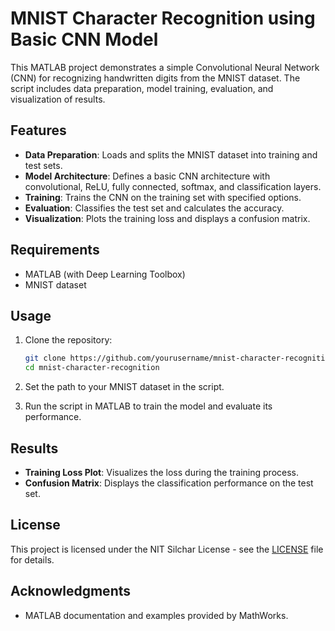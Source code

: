 # MNIST Character Recognition using Basic CNN Model

This MATLAB project demonstrates a simple Convolutional Neural Network (CNN) for recognizing handwritten digits from the MNIST dataset. The script includes data preparation, model training, evaluation, and visualization of results.

## Features

- **Data Preparation**: Loads and splits the MNIST dataset into training and test sets.
- **Model Architecture**: Defines a basic CNN architecture with convolutional, ReLU, fully connected, softmax, and classification layers.
- **Training**: Trains the CNN on the training set with specified options.
- **Evaluation**: Classifies the test set and calculates the accuracy.
- **Visualization**: Plots the training loss and displays a confusion matrix.

## Requirements

- MATLAB (with Deep Learning Toolbox)
- MNIST dataset

## Usage

1. Clone the repository:
    ```sh
    git clone https://github.com/yourusername/mnist-character-recognition.git
    cd mnist-character-recognition
    ```

2. Set the path to your MNIST dataset in the script.

3. Run the script in MATLAB to train the model and evaluate its performance.

## Results

- **Training Loss Plot**: Visualizes the loss during the training process.
- **Confusion Matrix**: Displays the classification performance on the test set.

## License

This project is licensed under the NIT Silchar License - see the [LICENSE](LICENSE) file for details.

## Acknowledgments

- MATLAB documentation and examples provided by MathWorks.
